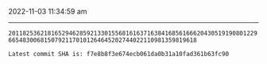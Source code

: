 2022-11-03 11:34:59 am

---

`201182536218165294628592133015568161637163841685616662043051919080122966548300681507921170101264645202744022110981359819618`

`Latest commit SHA is: f7e8b8f3e674ecb061da0b31a10fad361b63fc90 `
